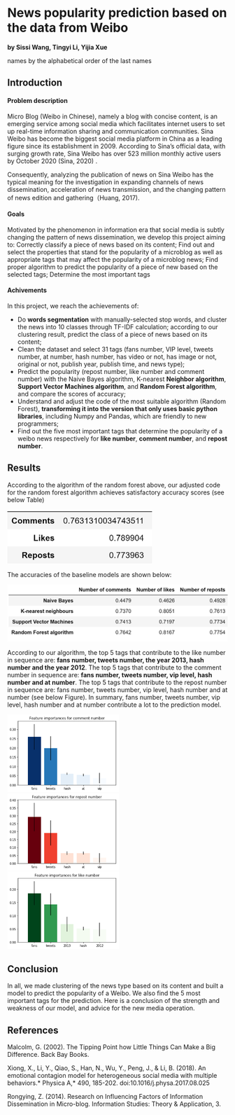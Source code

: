 # News popularity prediction based on the data from Weibo

**by Sissi Wang, Tingyi Li, Yijia Xue**

names by the alphabetical order of the last names

## Introduction

####  Problem description

Micro Blog (Weibo in Chinese), namely a blog with concise content, is an emerging service among social media which facilitates internet users to set up real-time information sharing and communication communities. Sina Weibo has become the biggest social media platform in China as a leading figure since its establishment in 2009. According to Sina’s official data, with surging growth rate, Sina Weibo has over 523 million monthly active users by October 2020 (Sina, 2020) .

Consequently, analyzing the publication of news on Sina Weibo has the typical meaning for the investigation in expanding channels of news dissemination, acceleration of news transmission, and the changing pattern of news edition and gathering（Huang, 2017).

#### Goals

Motivated by the phenomenon in information era that social media is subtly changing the pattern of news dissemination, we develop this project aiming to: Correctly classify a piece of news based on its content; Find out and select the properties that stand for the popularity of a microblog as well as appropriate tags that may affect the popularity of a microblog news; Find proper algorithm to predict the popularity of a piece of new based on the selected tags; Determine the most important tags

#### Achivements

In this project, we reach the achievements of: 

- Do **words segmentation** with manually-selected stop words, and cluster the news into 10 classes through TF-IDF calculation; according to our clustering result, predict the class of a piece of news based on its content; 
- Clean the dataset and select 31 tags (fans number, VIP level, tweets number, at number, hash number, has video or not, has image or not, original or not, publish year, publish time, and news type); 
- Predict the popularity (repost number, like number and comment number) with the Naive Bayes algorithm, K-nearest **Neighbor algorithm**, **Support Vector Machines algorithm**, and **Random Forest algorithm**, and compare the scores of accuracy; 
- Understand and adjust the code of the most suitable algorithm (Random Forest), **transforming it into the version that only uses basic python libraries**, including Numpy and Pandas, which are friendly to new programmers; 
- Find out the five most important tags that determine the popularity of a weibo news respectively for **like number**, **comment number**, and **repost number**.

## Results

According to the algorithm of the random forest above, our adjusted code for the random forest algorithm achieves satisfactory accuracy scores (see below Table)

<img src="pictures/11.png" style="zoom:50%;" />

The accuracies of the baseline models are shown below:

<img src="pictures/9.png" alt="9" style="zoom:50%;" />

According to our algorithm, the top 5 tags that contribute to the like number in sequence are: **fans number, tweets number, the year 2013, hash number and the year 2012**. The top 5 tags that contribute to the comment number in sequence are: **fans number, tweets number, vip level, hash number and at number**. The top 5 tags that contribute to the repost number in sequence are: fans number, tweets number, vip level, hash number and at number (see below Figure). In summary, fans number, tweets number, vip level, hash number and at number contribute a lot to the prediction model.

<img src="pictures/12.png" style="zoom:67%;" /><img src="pictures/14.png" alt="14" style="zoom:67%;" /><img src="pictures/13.png" alt="13" style="zoom:67%;" />

## Conclusion

In all, we made clustering of the news type based on its content and built a model to predict the popularity of a Weibo. We also find the 5 most important tags for the prediction. Here is a conclusion of the strength and weakness of our model, and advice for the new media operation.

## References

Malcolm, G. (2002). The Tipping Point how Little Things Can Make a Big Difference. Back Bay Books.

Xiong, X., Li, Y., Qiao, S., Han, N., Wu, Y., Peng, J., & Li, B. (2018). An emotional contagion model for heterogeneous social media with multiple behaviors.* Physica A,* 490, 185-202. doi:10.1016/j.physa.2017.08.025

Rongying, Z. (2014). Research on Influencing Factors of Information Dissemination in Micro-blog. Information Studies: Theory & Application, 3.